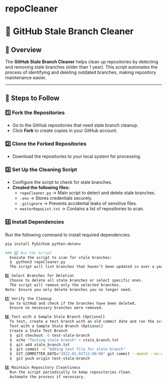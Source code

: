 # repoCleaner
# 🚀 GitHub Stale Branch Cleaner

## 📌 Overview
The **GitHub Stale Branch Cleaner** helps clean up repositories by detecting and removing stale branches (older than 1 year). This script automates the process of identifying and deleting outdated branches, making repository maintenance easier.

---

## 📂 Steps to Follow

### **1️⃣ Fork the Repositories**
- Go to the GitHub repositories that need stale branch cleanup.
- Click **Fork** to create copies in your GitHub account.

### **2️⃣ Clone the Forked Repositories**
- Download the repositories to your local system for processing.

### **3️⃣ Set Up the Cleaning Script**
- Configure the script to check for stale branches.
- **Created the following files:**
  - `repoCleaner.py` → Main script to detect and delete stale branches.
  - `.env` → Stores credentials securely.
  - `.gitignore` → Prevents accidental leaks of sensitive files.
  - `masterRepoList.txt` → Contains a list of repositories to scan.

### **4️⃣ Install Dependencies**
Run the following command to install required dependencies:
```bash
pip install PyGithub python-dotenv

### 5️⃣ Run the Script
  Execute the script to scan for stale branches:
  $  python3 repoCleaner.py
  The script will list branches that haven’t been updated in over a year.

6️⃣ Select Branches for Deletion
  Choose to delete all stale branches or select specific ones.
  The script will remove only the selected branches.
Note: Ensure you only delete branches you no longer need.

7️⃣ Verify the Cleanup
  Go to GitHub and check if the branches have been deleted.
  Ensure no necessary branches were removed.

8️⃣ Test with a Sample Stale Branch (Optional)
  To test, create a test branch with an old commit date and run the script to confirm that it detects and deletes the branch.
  Test with a Sample Stale Branch (Optional)
  Create a Stale Test Branch
  $  git checkout -b test-stale-branch
  $  echo "Testing stale branch" > stale_branch.txt
  $  git add stale_branch.txt
  $  git commit -m "Adding test file for stale branch"
  $  GIT_COMMITTER_DATE="2022-01-01T12:00:00" git commit --amend --no-edit --date "2022-01-01T12:00:00"
  $  git push origin test-stale-branch

9️⃣ Maintain Repository Cleanliness
  Run the script periodically to keep repositories clean.
  Automate the process if necessary.
